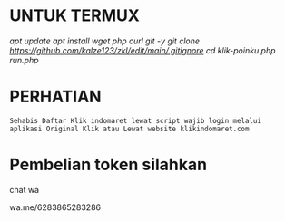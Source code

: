 # UNTUK TERMUX

*apt update*
*apt install wget php curl git -y*
*git clone https://github.com/kalze123/zkl/edit/main/.gitignore*
*cd klik-poinku*
*php run.php*





# PERHATIAN
``Sehabis Daftar Klik indomaret lewat script wajib login melalui aplikasi Original Klik atau Lewat website klikindomaret.com``








# Pembelian token silahkan
chat wa

wa.me/6283865283286
